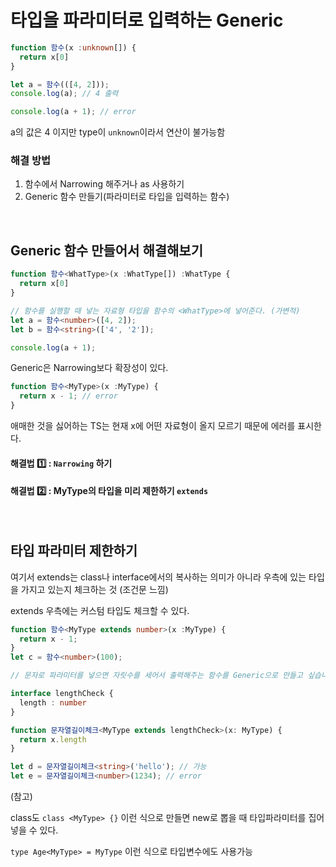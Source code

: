 # 타입을 파라미터로 입력하는 Generic

```typescript
function 함수(x :unknown[]) {
  return x[0]
}

let a = 함수(([4, 2]));
console.log(a); // 4 출력

console.log(a + 1); // error
```

a의 값은 4 이지만 type이 `unknown`이라서 연산이 불가능함
### 해결 방법
1. 함수에서 Narrowing 해주거나 as 사용하기
2. Generic 함수 만들기(파라미터로 타입을 입력하는 함수)

<br>

## Generic 함수 만들어서 해결해보기
```typescript
function 함수<WhatType>(x :WhatType[]) :WhatType {
  return x[0]
}

// 함수를 실행할 때 넣는 자료형 타입을 함수의 <WhatType>에 넣어준다. (가변적)
let a = 함수<number>([4, 2]);
let b = 함수<string>(['4', '2']);

console.log(a + 1);
```
Generic은 Narrowing보다 확장성이 있다.

```typescript
function 함수<MyType>(x :MyType) {
  return x - 1; // error
}
```

애매한 것을 싫어하는 TS는 현재 x에 어떤 자료형이 올지 모르기 때문에 에러를 표시한다.

#### 해결법 1️⃣ : `Narrowing` 하기
#### 해결법 2️⃣ : MyType의 타입을 미리 제한하기 `extends`

<br>

## 타입 파라미터 제한하기
여기서 extends는 class나 interface에서의 복사하는 의미가 아니라 우측에 있는 타입을 가지고 있는지 체크하는 것 (조건문 느낌)

extends 우측에는 커스텀 타입도 체크할 수 있다.
```typescript
function 함수<MyType extends number>(x :MyType) {
  return x - 1;
}
let c = 함수<number>(100);
```

```typescript
// 문자로 파라미터를 넣으면 자릿수를 세어서 출력해주는 함수를 Generic으로 만들고 싶습니다.

interface lengthCheck {
  length : number
}

function 문자열길이체크<MyType extends lengthCheck>(x: MyType) {
  return x.length
}

let d = 문자열길이체크<string>('hello'); // 가능
let e = 문자열길이체크<number>(1234); // error
```
(참고)

class도 `class <MyType> {}` 이런 식으로 만들면 new로 뽑을 때 타입파라미터를 집어넣을 수 있다. 

`type Age<MyType> = MyType` 이런 식으로 타입변수에도 사용가능